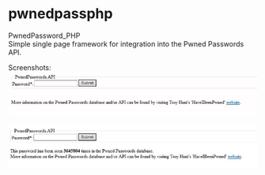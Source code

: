 # pwnedpassphp
PwnedPassword_PHP  
Simple single page framework for integration into the Pwned Passwords API.

Screenshots:  
![Alt text](/img/PwnedPassPHP1.JPG?raw=true "Base Page")  

![Alt text](/img/PwnedPassPHP2.JPG?raw=true "Entering 'password' Test") 